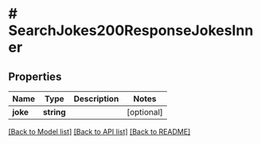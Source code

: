 # # SearchJokes200ResponseJokesInner

## Properties

Name | Type | Description | Notes
------------ | ------------- | ------------- | -------------
**joke** | **string** |  | [optional]

[[Back to Model list]](../../README.md#models) [[Back to API list]](../../README.md#endpoints) [[Back to README]](../../README.md)
